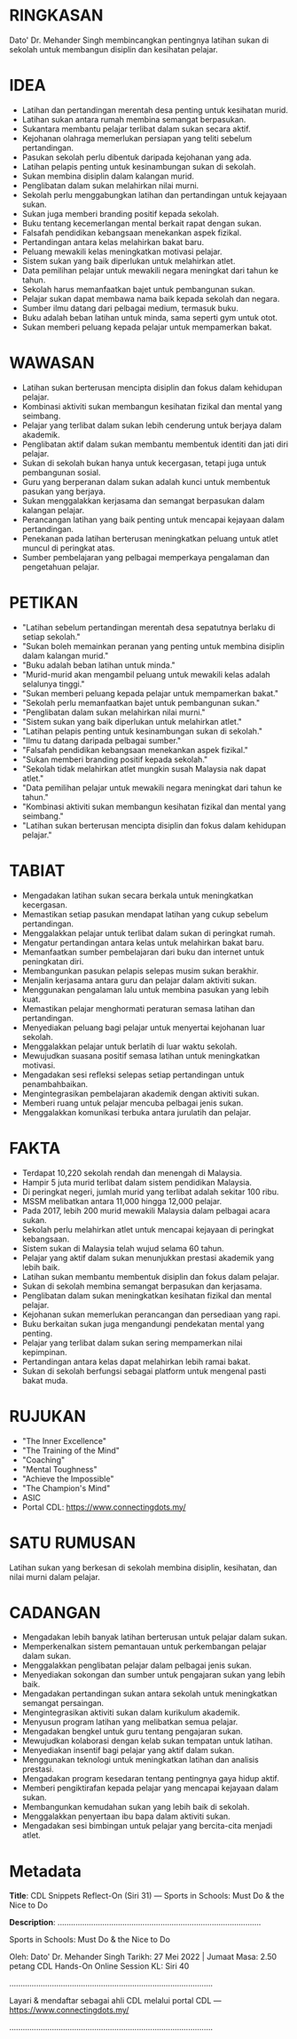 # RINGKASAN
Dato' Dr. Mehander Singh membincangkan pentingnya latihan sukan di sekolah untuk membangun disiplin dan kesihatan pelajar.

# IDEA
- Latihan dan pertandingan merentah desa penting untuk kesihatan murid.
- Latihan sukan antara rumah membina semangat berpasukan.
- Sukantara membantu pelajar terlibat dalam sukan secara aktif.
- Kejohanan olahraga memerlukan persiapan yang teliti sebelum pertandingan.
- Pasukan sekolah perlu dibentuk daripada kejohanan yang ada.
- Latihan pelapis penting untuk kesinambungan sukan di sekolah.
- Sukan membina disiplin dalam kalangan murid.
- Penglibatan dalam sukan melahirkan nilai murni.
- Sekolah perlu menggabungkan latihan dan pertandingan untuk kejayaan sukan.
- Sukan juga memberi branding positif kepada sekolah.
- Buku tentang kecemerlangan mental berkait rapat dengan sukan.
- Falsafah pendidikan kebangsaan menekankan aspek fizikal.
- Pertandingan antara kelas melahirkan bakat baru.
- Peluang mewakili kelas meningkatkan motivasi pelajar.
- Sistem sukan yang baik diperlukan untuk melahirkan atlet.
- Data pemilihan pelajar untuk mewakili negara meningkat dari tahun ke tahun.
- Sekolah harus memanfaatkan bajet untuk pembangunan sukan.
- Pelajar sukan dapat membawa nama baik kepada sekolah dan negara.
- Sumber ilmu datang dari pelbagai medium, termasuk buku.
- Buku adalah beban latihan untuk minda, sama seperti gym untuk otot.
- Sukan memberi peluang kepada pelajar untuk mempamerkan bakat.

# WAWASAN
- Latihan sukan berterusan mencipta disiplin dan fokus dalam kehidupan pelajar.
- Kombinasi aktiviti sukan membangun kesihatan fizikal dan mental yang seimbang.
- Pelajar yang terlibat dalam sukan lebih cenderung untuk berjaya dalam akademik.
- Penglibatan aktif dalam sukan membantu membentuk identiti dan jati diri pelajar.
- Sukan di sekolah bukan hanya untuk kecergasan, tetapi juga untuk pembangunan sosial.
- Guru yang berperanan dalam sukan adalah kunci untuk membentuk pasukan yang berjaya.
- Sukan menggalakkan kerjasama dan semangat berpasukan dalam kalangan pelajar.
- Perancangan latihan yang baik penting untuk mencapai kejayaan dalam pertandingan.
- Penekanan pada latihan berterusan meningkatkan peluang untuk atlet muncul di peringkat atas.
- Sumber pembelajaran yang pelbagai memperkaya pengalaman dan pengetahuan pelajar.

# PETIKAN
- "Latihan sebelum pertandingan merentah desa sepatutnya berlaku di setiap sekolah."
- "Sukan boleh memainkan peranan yang penting untuk membina disiplin dalam kalangan murid."
- "Buku adalah beban latihan untuk minda."
- "Murid-murid akan mengambil peluang untuk mewakili kelas adalah selalunya tinggi."
- "Sukan memberi peluang kepada pelajar untuk mempamerkan bakat."
- "Sekolah perlu memanfaatkan bajet untuk pembangunan sukan."
- "Penglibatan dalam sukan melahirkan nilai murni."
- "Sistem sukan yang baik diperlukan untuk melahirkan atlet."
- "Latihan pelapis penting untuk kesinambungan sukan di sekolah."
- "Ilmu tu datang daripada pelbagai sumber."
- "Falsafah pendidikan kebangsaan menekankan aspek fizikal."
- "Sukan memberi branding positif kepada sekolah."
- "Sekolah tidak melahirkan atlet mungkin susah Malaysia nak dapat atlet."
- "Data pemilihan pelajar untuk mewakili negara meningkat dari tahun ke tahun."
- "Kombinasi aktiviti sukan membangun kesihatan fizikal dan mental yang seimbang."
- "Latihan sukan berterusan mencipta disiplin dan fokus dalam kehidupan pelajar."

# TABIAT
- Mengadakan latihan sukan secara berkala untuk meningkatkan kecergasan.
- Memastikan setiap pasukan mendapat latihan yang cukup sebelum pertandingan.
- Menggalakkan pelajar untuk terlibat dalam sukan di peringkat rumah.
- Mengatur pertandingan antara kelas untuk melahirkan bakat baru.
- Memanfaatkan sumber pembelajaran dari buku dan internet untuk peningkatan diri.
- Membangunkan pasukan pelapis selepas musim sukan berakhir.
- Menjalin kerjasama antara guru dan pelajar dalam aktiviti sukan.
- Menggunakan pengalaman lalu untuk membina pasukan yang lebih kuat.
- Memastikan pelajar menghormati peraturan semasa latihan dan pertandingan.
- Menyediakan peluang bagi pelajar untuk menyertai kejohanan luar sekolah.
- Menggalakkan pelajar untuk berlatih di luar waktu sekolah.
- Mewujudkan suasana positif semasa latihan untuk meningkatkan motivasi.
- Mengadakan sesi refleksi selepas setiap pertandingan untuk penambahbaikan.
- Mengintegrasikan pembelajaran akademik dengan aktiviti sukan.
- Memberi ruang untuk pelajar mencuba pelbagai jenis sukan.
- Menggalakkan komunikasi terbuka antara jurulatih dan pelajar.

# FAKTA
- Terdapat 10,220 sekolah rendah dan menengah di Malaysia.
- Hampir 5 juta murid terlibat dalam sistem pendidikan Malaysia.
- Di peringkat negeri, jumlah murid yang terlibat adalah sekitar 100 ribu.
- MSSM melibatkan antara 11,000 hingga 12,000 pelajar.
- Pada 2017, lebih 200 murid mewakili Malaysia dalam pelbagai acara sukan.
- Sekolah perlu melahirkan atlet untuk mencapai kejayaan di peringkat kebangsaan.
- Sistem sukan di Malaysia telah wujud selama 60 tahun.
- Pelajar yang aktif dalam sukan menunjukkan prestasi akademik yang lebih baik.
- Latihan sukan membantu membentuk disiplin dan fokus dalam pelajar.
- Sukan di sekolah membina semangat berpasukan dan kerjasama.
- Penglibatan dalam sukan meningkatkan kesihatan fizikal dan mental pelajar.
- Kejohanan sukan memerlukan perancangan dan persediaan yang rapi.
- Buku berkaitan sukan juga mengandungi pendekatan mental yang penting.
- Pelajar yang terlibat dalam sukan sering mempamerkan nilai kepimpinan.
- Pertandingan antara kelas dapat melahirkan lebih ramai bakat.
- Sukan di sekolah berfungsi sebagai platform untuk mengenal pasti bakat muda.

# RUJUKAN
- "The Inner Excellence"
- "The Training of the Mind"
- "Coaching"
- "Mental Toughness"
- "Achieve the Impossible"
- "The Champion's Mind"
- ASIC
- Portal CDL: https://www.connectingdots.my/

# SATU RUMUSAN
Latihan sukan yang berkesan di sekolah membina disiplin, kesihatan, dan nilai murni dalam pelajar.

# CADANGAN
- Mengadakan lebih banyak latihan berterusan untuk pelajar dalam sukan.
- Memperkenalkan sistem pemantauan untuk perkembangan pelajar dalam sukan.
- Menggalakkan penglibatan pelajar dalam pelbagai jenis sukan.
- Menyediakan sokongan dan sumber untuk pengajaran sukan yang lebih baik.
- Mengadakan pertandingan sukan antara sekolah untuk meningkatkan semangat persaingan.
- Mengintegrasikan aktiviti sukan dalam kurikulum akademik.
- Menyusun program latihan yang melibatkan semua pelajar.
- Mengadakan bengkel untuk guru tentang pengajaran sukan.
- Mewujudkan kolaborasi dengan kelab sukan tempatan untuk latihan.
- Menyediakan insentif bagi pelajar yang aktif dalam sukan.
- Menggunakan teknologi untuk meningkatkan latihan dan analisis prestasi.
- Mengadakan program kesedaran tentang pentingnya gaya hidup aktif.
- Memberi pengiktirafan kepada pelajar yang mencapai kejayaan dalam sukan.
- Membangunkan kemudahan sukan yang lebih baik di sekolah.
- Menggalakkan penyertaan ibu bapa dalam aktiviti sukan.
- Mengadakan sesi bimbingan untuk pelajar yang bercita-cita menjadi atlet.

# Metadata
**Title**: CDL Snippets Reflect-On (Siri 31) — Sports in Schools: Must Do & the Nice to Do

**Description**: ...........................................................................................

Sports in Schools: Must Do & the Nice to Do 

Oleh: Dato' Dr. Mehander Singh
Tarikh: 27 Mei 2022   |   Jumaat
Masa: 2.50 petang
CDL Hands-On Online Session KL: Siri 40

...........................................................................................

Layari & mendaftar sebagai ahli CDL melalui portal CDL — https://www.connectingdots.my/

...........................................................................................